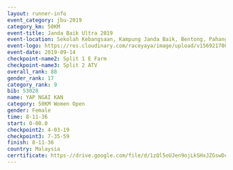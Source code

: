 ```yaml
---
layout: runner-info 
event_category: jbu-2019 
category_km: 50KM 
event-title: Janda Baik Ultra 2019
event-location: Sekolah Kebangsaan, Kampung Janda Baik, Bentong, Pahang, Malaysia 
event-logo: https://res.cloudinary.com/raceyaya/image/upload/v1569217009/logo/janda-baik_vch1pc.jpg 
event-date: 2019-09-14 
checkpoint-name2: Split 1 E Farm 
checkpoint-name3: Split 2 ATV 
overall_rank: 88
gender_rank: 17
category_rank: 9
bib: 53028
name: YAP NGAI KAN
category: 50KM Women Open
gender: Female
time: 8-11-36
start: 0-00.0
checkpoint2: 4-03-19
checkpoint3: 7-35-59
finish: 8-11-36
country: Malaysia
cerrtificate: https-//drive.google.com/file/d/1zQl5oUJen9ojLkSHxJZGswDcHof-Hgki/view?usp=sharing
---
```

